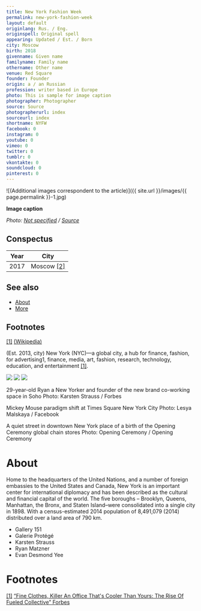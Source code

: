 ```yaml
---
title: New York Fashion Week
permalink: new-york-fashion-week
layout: default
originlang: Rus. / Eng.
originspell: Original spell
appearing: Updated / Est. / Born
city: Moscow
birth: 2018
givenname: Given name
familyname: Family name
othername: Other name
venue: Red Square
founder: Founder
origin: a / an Russian
profession: writer based in Europe
photo: This is sample for image caption
photographer: Photographer
source: Source
photographerurl: index
sourceurl: index
shortname: NYFW
facebook: 0
instagram: 0
youtube: 0
vimeo: 0
twitter: 0
tumblr: 0
vkontakte: 0
soundcloud: 0
pinterest: 0
---
```


![(Additional images correspondent to the article)]({{ site.url }}/images/{{ page.permalink }}-1.jpg)

**Image caption**

*Photo: [Not specified](index) / [Source](index)*

## Сonspectus

|Year|City|
|-|-|
|2017|Moscow <span id="a2">[\[2\]](#f2)</span>|

## See also

+ [About](index)
+ [More](index)

## Footnotes

[[1]](#a1) <span id="f1"></span> [(Wikipedia)](index)

(Est. 2013, city) New York (NYC)—a global city, a hub for finance, fashion, for advertising1, finance, media, art, fashion, research, technology, education, and entertainment <span id="a1">[\[1\]](#f1)</span>.

![](/encyclopedia/images/nyc-1.jpg)
![](/encyclopedia/images/nyc-2.jpg)
![](/encyclopedia/images/nyc-3.jpg)

29-year-old Ryan a New Yorker and founder of the new brand co-working space in Soho
Photo: Karsten Strauss / Forbes

Mickey Mouse paradigm shift at Times Square New York City
Photo: Lesya Malskaya / Facebook

A quiet street in downtown New York place of a birth of the Opening Ceremony global chain stores
Photo: Opening Ceremony  / Opening Ceremony

# About

Home to the headquarters of the United Nations, and a number of foreign embassies to the United States and Canada, New York is an important center for international diplomacy and has been described as the cultural and financial capital of the world. The five boroughs – Brooklyn, Queens, Manhattan, the Bronx, and Staten Island–were consolidated into a single city in 1898. With a census-estimated 2014 population of 8,491,079 (2014) distributed over a land area of 790 km.

+ Gallery 151
+ Galerie Protégé
+ Karsten Strauss
+ Ryan Matzner
+ Evan Desmond Yee

# Footnotes

[[1]](#a1) <span id="f1"></span> [“Fine Clothes, Killer An Office That's Cooler Than Yours: The Rise Of Fueled Collective” Forbes](https://www.forbes.com/forbes/welcome/?toURL=https://www.forbes.com/sites/karstenstrauss/2014/02/20/fine-clothes-killer-apps-an-office-thats-cooler-than-yours-the-rise-of-fueled-collective/&refURL=&referrer=)
